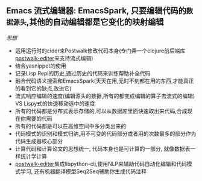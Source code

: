 ## Emacs 流式编辑器: EmacsSpark, 只要编辑代码的`数据源头`,其他的自动编辑都是它变化的映射编辑

*思想*

* 运用运行时的cider来Postwalk修改代码本身(专门弄一个clojure前后端库[postwalk-editer](https://github.com/chanshunli/postwalk-editer)来支持流式编辑)
* 结合yasnippet的使用
* 记录Lisp Repl的历史,通过历史的代码来训练帮助补全代码
* 融合代码语义搜索和EmacsSpark(天天在用,无时不刻都在用的东西,才能真正的看到它的缺点,改进它)
* 流式响应编辑的速度(编辑源头的数据,所有的都变成编辑的算子去流式的编辑) VS Lispy式的快速移动选中的速度
* 所有的代码都是分布式表示存储的,可以从数据库里面快速取出来代码,合成现在你需要的代码
* 所有的代码都是可以在高维空间中多分类出来的
* 代码模式的识别和模式归纳,用不可变的代码部分或者用的次数最多的部分作为代码生成器核心部分
* 计算代码和计算论文的思想统一, 代码本身也是可计算的一部分, 就像数据表一样统计学计算
* [postwalk-editer](https://github.com/chanshunli/postwalk-editer)集成libpython-clj,使用NLP来辅助代码自动化编辑和代码模式学习, 还有机器翻译模型Seq2Seq辅助你生成代码注释
